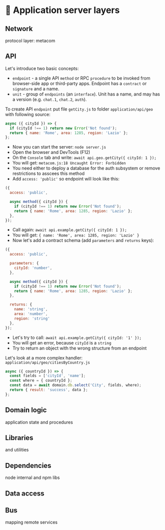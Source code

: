 # 🥞 Application server layers

## Network

protocol layer: metacom

## API

Let's introduce two basic concepts:
- `endpoint` - a single API `method` or RPC `procedure` to be invoked from browser-side app or third-party apps. Endpoint has a `contract` or `signature` and a name.
- `unit` - group of `endpoints` (an `interface`). Unit has a name, and may has a version (e.g. `chat.1`, `chat.2`, `auth`).

To create API `endpoint` put file `getCity.js` to folder `application/api/geo` with following source:

```js
async ({ cityId }) => {
  if (cityId !== 1) return new Error('Not found');
  return { name: 'Rome', area: 1285, region: 'Lazio' };
};
```

- Now you can start the server: `node server.js`
- Open the browser and DevTools (F12)
- On the `Console` tab and write: `await api.geo.getCity({ cityId: 1 });`
- You will get: `metacom.js:18 Uncaught Error: Forbidden`
- You need either to deploy a database for the auth subsystem or remove restrictions to asscees this method
- Add `access: 'public'` so endpoint will look like this:

```js
({
  access: 'public',

  async method({ cityId }) {
    if (cityId !== 1) return new Error('Not found');
    return { name: 'Rome', area: 1285, region: 'Lazio' };
  },
});
```

- Call again: `await api.example.getCity({ cityId: 1 });`
- You will get: `{ name: 'Rome', area: 1285, region: 'Lazio' }`
- Now let's add a contract schema (add `parameters` and `returns` keys):

```js
({
  access: 'public',

  parameters: {
    cityId: 'number',
  },

  async method({ cityId }) {
    if (cityId !== 1) return new Error('Not found');
    return { name: 'Rome', area: 1285, region: 'Lazio' };
  },

  returns: {
    name: 'string',
    area: 'number',
    region: 'string'
  },
});
```

- Let's try to call: `await api.example.getCity({ cityId: '1' });`
- You will get an error, because `cityId` is a `string`
- Try to return an object with the wrong structure from an endpoint

Let's look at a more complex handler: `application/api/geo/citiesByCountry.js`

```js
async ({ countryId }) => {
  const fields = ['cityId', 'name'];
  const where = { countryId };
  const data = await domain.db.select('City', fields, where);
  return { result: 'success', data };
};
```

## Domain logic

application state and procedures

## Libraries

and utilities

## Dependencies

node internal and npm libs

## Data access

## Bus

mapping remote services
